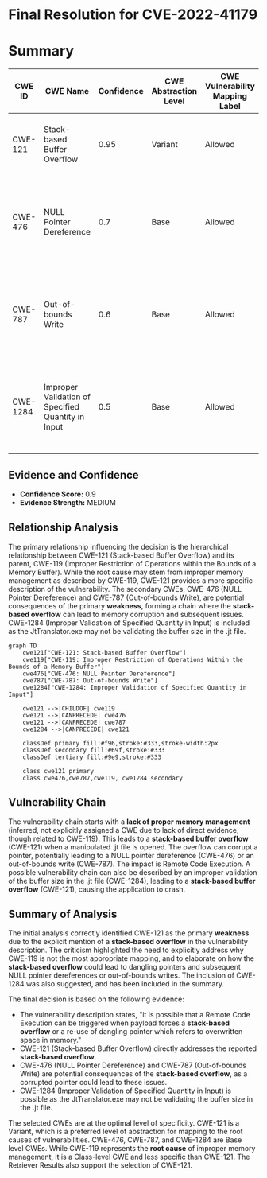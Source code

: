 # Final Resolution for CVE-2022-41179

# Summary

| CWE ID    | CWE Name                         | Confidence | CWE Abstraction Level | CWE Vulnerability Mapping Label | CWE-Vulnerability Mapping Notes |
| --------- | -------------------------------- | ---------- | --------------------- | ------------------------------- | ----------------------------- |
| CWE-121   | Stack-based Buffer Overflow      | 0.95        | Variant               | Allowed                         | Primary CWE. Directly addresses the reported **stack-based overflow**. |
| CWE-476   | NULL Pointer Dereference         | 0.7        | Base                  | Allowed                         | Secondary Candidate. Result of corrupted pointer if **stack-based overflow** points to a null address. |
| CWE-787   | Out-of-bounds Write              | 0.6        | Base                  | Allowed                         | Secondary Candidate. Result of corrupted pointer if **stack-based overflow** points to an arbitrary address. |
| CWE-1284   | Improper Validation of Specified Quantity in Input              | 0.5        | Base                  | Allowed                         | Secondary Candidate. JtTranslator.exe is failing to validate the buffer size in the .jt file, which may cause a crash. |

## Evidence and Confidence

*   **Confidence Score:** 0.9
*   **Evidence Strength:** MEDIUM

## Relationship Analysis

The primary relationship influencing the decision is the hierarchical relationship between CWE-121 (Stack-based Buffer Overflow) and its parent, CWE-119 (Improper Restriction of Operations within the Bounds of a Memory Buffer). While the root cause may stem from improper memory management as described by CWE-119, CWE-121 provides a more specific description of the vulnerability. The secondary CWEs, CWE-476 (NULL Pointer Dereference) and CWE-787 (Out-of-bounds Write), are potential consequences of the primary **weakness**, forming a chain where the **stack-based overflow** can lead to memory corruption and subsequent issues. CWE-1284 (Improper Validation of Specified Quantity in Input) is included as the JtTranslator.exe may not be validating the buffer size in the .jt file.

```mermaid
graph TD
    cwe121["CWE-121: Stack-based Buffer Overflow"]
    cwe119["CWE-119: Improper Restriction of Operations Within the Bounds of a Memory Buffer"]
    cwe476["CWE-476: NULL Pointer Dereference"]
    cwe787["CWE-787: Out-of-bounds Write"]
    cwe1284["CWE-1284: Improper Validation of Specified Quantity in Input"]

    cwe121 -->|CHILDOF| cwe119
    cwe121 -->|CANPRECEDE| cwe476
    cwe121 -->|CANPRECEDE| cwe787
    cwe1284 -->|CANPRECEDE| cwe121

    classDef primary fill:#f96,stroke:#333,stroke-width:2px
    classDef secondary fill:#69f,stroke:#333
    classDef tertiary fill:#9e9,stroke:#333

    class cwe121 primary
    class cwe476,cwe787,cwe119, cwe1284 secondary
```

## Vulnerability Chain

The vulnerability chain starts with a **lack of proper memory management** (inferred, not explicitly assigned a CWE due to lack of direct evidence, though related to CWE-119). This leads to a **stack-based buffer overflow** (CWE-121) when a manipulated .jt file is opened. The overflow can corrupt a pointer, potentially leading to a NULL pointer dereference (CWE-476) or an out-of-bounds write (CWE-787). The impact is Remote Code Execution. A possible vulnerability chain can also be described by an improper validation of the buffer size in the .jt file (CWE-1284), leading to a **stack-based buffer overflow** (CWE-121), causing the application to crash.

## Summary of Analysis

The initial analysis correctly identified CWE-121 as the primary **weakness** due to the explicit mention of a **stack-based overflow** in the vulnerability description. The criticism highlighted the need to explicitly address why CWE-119 is not the most appropriate mapping, and to elaborate on how the **stack-based overflow** could lead to dangling pointers and subsequent NULL pointer dereferences or out-of-bounds writes. The inclusion of CWE-1284 was also suggested, and has been included in the summary.

The final decision is based on the following evidence:

*   The vulnerability description states, "it is possible that a Remote Code Execution can be triggered when payload forces a **stack-based overflow** or a re-use of dangling pointer which refers to overwritten space in memory."
*   CWE-121 (Stack-based Buffer Overflow) directly addresses the reported **stack-based overflow**.
*   CWE-476 (NULL Pointer Dereference) and CWE-787 (Out-of-bounds Write) are potential consequences of the **stack-based overflow**, as a corrupted pointer could lead to these issues.
* CWE-1284 (Improper Validation of Specified Quantity in Input) is possible as the JtTranslator.exe may not be validating the buffer size in the .jt file.

The selected CWEs are at the optimal level of specificity. CWE-121 is a Variant, which is a preferred level of abstraction for mapping to the root causes of vulnerabilities. CWE-476, CWE-787, and CWE-1284 are Base level CWEs. While CWE-119 represents the **root cause** of improper memory management, it is a Class-level CWE and less specific than CWE-121. The Retriever Results also support the selection of CWE-121.